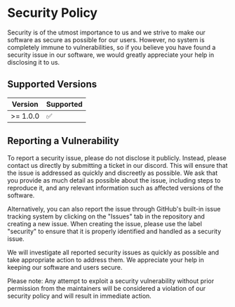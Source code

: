 # Security Policy

Security is of the utmost importance to us and we strive to make our software as secure as possible for our users. However, no system is completely immune to vulnerabilities, so if you believe you have found a security issue in our software, we would greatly appreciate your help in disclosing it to us.

## Supported Versions

| Version | Supported          |
| ------- | ------------------ |
| >= 1.0.0   | :white_check_mark: |

## Reporting a Vulnerability

To report a security issue, please do not disclose it publicly. Instead, please contact us directly by submitting a ticket in our  discord. This will ensure that the issue is addressed as quickly and discreetly as possible. We ask that you provide as much detail as possible about the issue, including steps to reproduce it, and any relevant information such as affected versions of the software.

Alternatively, you can also report the issue through GitHub's built-in issue tracking system by clicking on the "Issues" tab in the repository and creating a new issue. When creating the issue, please use the label "security" to ensure that it is properly identified and handled as a security issue.

We will investigate all reported security issues as quickly as possible and take appropriate action to address them. We appreciate your help in keeping our software and users secure.

Please note: Any attempt to exploit a security vulnerability without prior permission from the maintainers will be considered a violation of our security policy and will result in immediate action.




